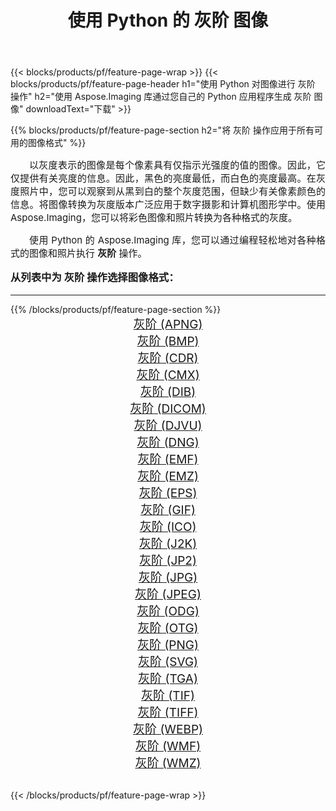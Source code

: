 ﻿---
title: 使用 Python 的 灰阶 图像 
weight: 3920
url: /zh-hans/python-net/grayscale/ 
lang: zh-hans
langdirlevel: 2
locales: zh-hans,ja,it,ru,de,es,fr,nl,id,lt,pl,pt,vi,tr,ko,zh-hant,ar,hi,th,sv,cs,uk,he
description: 使用您自己的 Python 应用程序和服务器 API 将 Aspose.Imaging 库应用于 灰阶 图像和照片。
---

{{< blocks/products/pf/feature-page-wrap >}}
{{< blocks/products/pf/feature-page-header h1="使用 Python 对图像进行 灰阶 操作" h2="使用 Aspose.Imaging 库通过您自己的 Python 应用程序生成 灰阶 图像" downloadText="下载" >}}


{{% blocks/products/pf/feature-page-section  h2="将 灰阶 操作应用于所有可用的图像格式" %}}
<p align="justify" style="text-indent:2em;font-size:15px;">
以灰度表示的图像是每个像素具有仅指示光强度的值的图像。因此，它仅提供有关亮度的信息。因此，黑色的亮度最低，而白色的亮度最高。在灰度照片中，您可以观察到从黑到白的整个灰度范围，但缺少有关像素颜色的信息。将图像转换为灰度版本广泛应用于数字摄影和计算机图形学中。使用Aspose.Imaging，您可以将彩色图像和照片转换为各种格式的灰度。
</p>
<p align="justify" style="text-indent:2em;font-size:15px;">
使用 Python 的 Aspose.Imaging 库，您可以通过编程轻松地对各种格式的图像和照片执行 <b>灰阶</b> 操作。
</p>
<h3 style="margin-top:16px;">
从列表中为 灰阶 操作选择图像格式：
</h3>
<hr/>
{{% /blocks/products/pf/feature-page-section %}}
<div class="container-fluid productfamilypage bg-gray">
    <div class="convertypes bg-gray agp-content section">
        <div class="container">
		<div class="row other-converters" style="gap: 10px;font-size: 19px;text-align:center;">
		    <div class='col-md-3 other-converter remove-lp remove-rp'><a href="/imaging/zh-hans/python-net/grayscale/apng/" style="padding:15px;">灰阶 (APNG)</a></div><div class='col-md-3 other-converter remove-lp remove-rp'><a href="/imaging/zh-hans/python-net/grayscale/bmp/" style="padding:15px;">灰阶 (BMP)</a></div><div class='col-md-3 other-converter remove-lp remove-rp'><a href="/imaging/zh-hans/python-net/grayscale/cdr/" style="padding:15px;">灰阶 (CDR)</a></div><div class='col-md-3 other-converter remove-lp remove-rp'><a href="/imaging/zh-hans/python-net/grayscale/cmx/" style="padding:15px;">灰阶 (CMX)</a></div><div class='col-md-3 other-converter remove-lp remove-rp'><a href="/imaging/zh-hans/python-net/grayscale/dib/" style="padding:15px;">灰阶 (DIB)</a></div><div class='col-md-3 other-converter remove-lp remove-rp'><a href="/imaging/zh-hans/python-net/grayscale/dicom/" style="padding:15px;">灰阶 (DICOM)</a></div><div class='col-md-3 other-converter remove-lp remove-rp'><a href="/imaging/zh-hans/python-net/grayscale/djvu/" style="padding:15px;">灰阶 (DJVU)</a></div><div class='col-md-3 other-converter remove-lp remove-rp'><a href="/imaging/zh-hans/python-net/grayscale/dng/" style="padding:15px;">灰阶 (DNG)</a></div><div class='col-md-3 other-converter remove-lp remove-rp'><a href="/imaging/zh-hans/python-net/grayscale/emf/" style="padding:15px;">灰阶 (EMF)</a></div><div class='col-md-3 other-converter remove-lp remove-rp'><a href="/imaging/zh-hans/python-net/grayscale/emz/" style="padding:15px;">灰阶 (EMZ)</a></div><div class='col-md-3 other-converter remove-lp remove-rp'><a href="/imaging/zh-hans/python-net/grayscale/eps/" style="padding:15px;">灰阶 (EPS)</a></div><div class='col-md-3 other-converter remove-lp remove-rp'><a href="/imaging/zh-hans/python-net/grayscale/gif/" style="padding:15px;">灰阶 (GIF)</a></div><div class='col-md-3 other-converter remove-lp remove-rp'><a href="/imaging/zh-hans/python-net/grayscale/ico/" style="padding:15px;">灰阶 (ICO)</a></div><div class='col-md-3 other-converter remove-lp remove-rp'><a href="/imaging/zh-hans/python-net/grayscale/j2k/" style="padding:15px;">灰阶 (J2K)</a></div><div class='col-md-3 other-converter remove-lp remove-rp'><a href="/imaging/zh-hans/python-net/grayscale/jp2/" style="padding:15px;">灰阶 (JP2)</a></div><div class='col-md-3 other-converter remove-lp remove-rp'><a href="/imaging/zh-hans/python-net/grayscale/jpg/" style="padding:15px;">灰阶 (JPG)</a></div><div class='col-md-3 other-converter remove-lp remove-rp'><a href="/imaging/zh-hans/python-net/grayscale/jpeg/" style="padding:15px;">灰阶 (JPEG)</a></div><div class='col-md-3 other-converter remove-lp remove-rp'><a href="/imaging/zh-hans/python-net/grayscale/odg/" style="padding:15px;">灰阶 (ODG)</a></div><div class='col-md-3 other-converter remove-lp remove-rp'><a href="/imaging/zh-hans/python-net/grayscale/otg/" style="padding:15px;">灰阶 (OTG)</a></div><div class='col-md-3 other-converter remove-lp remove-rp'><a href="/imaging/zh-hans/python-net/grayscale/png/" style="padding:15px;">灰阶 (PNG)</a></div><div class='col-md-3 other-converter remove-lp remove-rp'><a href="/imaging/zh-hans/python-net/grayscale/svg/" style="padding:15px;">灰阶 (SVG)</a></div><div class='col-md-3 other-converter remove-lp remove-rp'><a href="/imaging/zh-hans/python-net/grayscale/tga/" style="padding:15px;">灰阶 (TGA)</a></div><div class='col-md-3 other-converter remove-lp remove-rp'><a href="/imaging/zh-hans/python-net/grayscale/tif/" style="padding:15px;">灰阶 (TIF)</a></div><div class='col-md-3 other-converter remove-lp remove-rp'><a href="/imaging/zh-hans/python-net/grayscale/tiff/" style="padding:15px;">灰阶 (TIFF)</a></div><div class='col-md-3 other-converter remove-lp remove-rp'><a href="/imaging/zh-hans/python-net/grayscale/webp/" style="padding:15px;">灰阶 (WEBP)</a></div><div class='col-md-3 other-converter remove-lp remove-rp'><a href="/imaging/zh-hans/python-net/grayscale/wmf/" style="padding:15px;">灰阶 (WMF)</a></div><div class='col-md-3 other-converter remove-lp remove-rp'><a href="/imaging/zh-hans/python-net/grayscale/wmz/" style="padding:15px;">灰阶 (WMZ)</a></div>
                </div>
        </div>
    </div>
</div>
<br/>

{{< /blocks/products/pf/feature-page-wrap >}}
